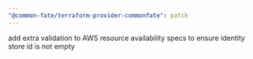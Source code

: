 ```yaml
---
"@common-fate/terraform-provider-commonfate": patch
---
```


add extra validation to AWS resource availability specs to ensure identity store id is not empty
